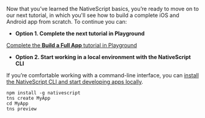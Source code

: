 Now that you’ve learned the NativeScript basics, you’re ready to move on to our next tutorial, in which you'll see how to build a complete iOS and Android app from scratch. To continue you can:

* **Option 1. Complete the next tutorial in Playground**

<a id="btn-next-tutorial" href="/?template=groceries-ng&tutorial=groceries-ng">Complete the&nbsp;<strong>Build a Full App</strong>&nbsp;tutorial in Playground</a>

* **Option 2. Start working in a local environment with the NativeScript CLI**

If you’re comfortable working with a command-line interface, you can [install the NativeScript CLI and start developing apps locally](https://docs.nativescript.org/angular/start/quick-setup).

```
npm install -g nativescript
tns create MyApp
cd MyApp
tns preview
```
